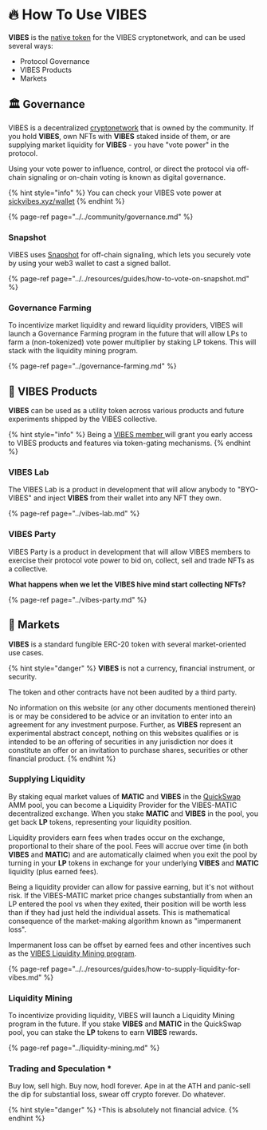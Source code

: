 # 🔥 How To Use VIBES

**VIBES** is the [native token](./) for the VIBES cryptonetwork, and can be used several ways:

* Protocol Governance
* VIBES Products
* Markets

## 🏛️ Governance

VIBES is a decentralized [cryptonetwork](./) that is owned by the community. If you hold **VIBES**, own NFTs with **VIBES** staked inside of them, or are supplying market liquidity for **VIBES** - you have "vote power" in the protocol. 

Using your vote power to influence, control, or direct the protocol via off-chain signaling or on-chain voting is known as digital governance.

{% hint style="info" %}
You can check your VIBES vote power at [sickvibes.xyz/wallet](https://sickvibes.xyz/wallet)
{% endhint %}

{% page-ref page="../../community/governance.md" %}

### Snapshot

VIBES uses [Snapshot](https://snapshot.org/#/sickvibes.eth) for off-chain signaling, which lets you securely vote by using your web3 wallet to cast a signed ballot. 

{% page-ref page="../../resources/guides/how-to-vote-on-snapshot.md" %}

### Governance Farming

To incentivize market liquidity and reward liquidity providers, VIBES will launch a Governance Farming program in the future that will allow LPs to farm a \(non-tokenized\) vote power multiplier by staking LP tokens. This will stack with the liquidity mining program.

{% page-ref page="../governance-farming.md" %}

## 🧪 VIBES Products

**VIBES** can be used as a utility token across various products and future experiments shipped by the VIBES collective.

{% hint style="info" %}
Being a [VIBES member ](../../community/governance.md#membership-threshold)will grant you early access to VIBES products and features via token-gating mechanisms.
{% endhint %}

### VIBES Lab

The VIBES Lab is a product in development that will allow anybody to "BYO-VIBES" and inject **VIBES** from their wallet into any NFT they own.

{% page-ref page="../vibes-lab.md" %}

### VIBES Party

VIBES Party is a product in development that will allow VIBES members to exercise their protocol vote power to bid on, collect, sell and trade NFTs as a collective. 

**What happens when we let the VIBES hive mind start collecting NFTs?**

{% page-ref page="../vibes-party.md" %}

## 🤑 Markets

**VIBES** is a standard fungible ERC-20 token with several market-oriented use cases.

{% hint style="danger" %}
**VIBES** is not a currency, financial instrument, or security. 

The token and other contracts have not been audited by a third party.

No information on this website \(or any other documents mentioned therein\) is or may be considered to be advice or an invitation to enter into an agreement for any investment purpose. Further, as **VIBES** represent an experimental abstract concept, nothing on this websites qualifies or is intended to be an offering of securities in any jurisdiction nor does it constitute an offer or an invitation to purchase shares, securities or other financial product.
{% endhint %}

### Supplying Liquidity

By staking equal market values of **MATIC** and **VIBES** in the [QuickSwap](https://quickswap.exchange/#/add/0xd269af9008c674b3814b4830771453d6a30616eb/ETH) AMM pool, you can become a Liquidity Provider for the VIBES-MATIC decentralized exchange. When you stake **MATIC** and **VIBES** in the pool, you get back **LP** tokens, representing your liquidity position.

Liquidity providers earn fees when trades occur on the exchange, proportional to their share of the pool. Fees will accrue over time \(in both **VIBES** and **MATIC**\) and are automatically claimed when you exit the pool by turning in your **LP** tokens in exchange for your underlying **VIBES** and **MATIC** liquidity \(plus earned fees\).

Being a liquidity provider can allow for passive earning, but it's not without risk. If the VIBES-MATIC market price changes substantially from when an LP entered the pool vs when they exited, their position will be worth less than if they had just held the individual assets. This is mathematical consequence of the market-making algorithm known as "impermanent loss".

Impermanent loss can be offset by earned fees and other incentives such as the [VIBES Liquidity Mining program](../liquidity-mining.md).

{% page-ref page="../../resources/guides/how-to-supply-liquidity-for-vibes.md" %}

### Liquidity Mining

To incentivize providing liquidity, VIBES will launch a Liquidity Mining program in the future. If you stake **VIBES** and **MATIC** in the QuickSwap pool, you can stake the **LP** tokens to earn **VIBES** rewards.

{% page-ref page="../liquidity-mining.md" %}

### Trading and Speculation \*

Buy low, sell high. Buy now, hodl forever. Ape in at the ATH and panic-sell the dip for substantial loss, swear off crypto forever. Do whatever.

{% hint style="danger" %}
`*`This is absolutely not financial advice.
{% endhint %}

